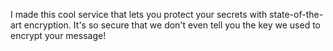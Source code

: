 I made this cool service that lets you protect your secrets with state-of-the-art encryption. It's so secure that we don't even tell you the key we used to encrypt your message!

